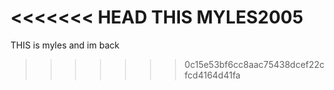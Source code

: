 <<<<<<< HEAD
THIS MYLES2005
=======
THIS is myles
and im back
>>>>>>> 0c15e53bf6cc8aac75438dcef22cfcd4164d41fa
